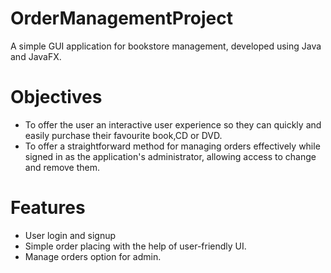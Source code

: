 # OrderManagementProject
A simple GUI application for bookstore management, developed using Java and JavaFX.

# Objectives
* To offer the user an interactive user experience so they can quickly and easily purchase their favourite book,CD or DVD.
* To offer a straightforward method for managing orders effectively while signed in as the application's administrator, allowing access to change and remove them.

# Features
* User login and signup
* Simple order placing with the help of user-friendly UI.
* Manage orders option for admin.

